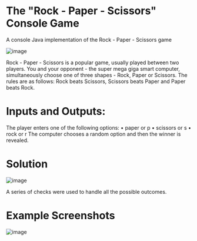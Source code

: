 # The "Rock - Paper - Scissors" Console Game
A console Java implementation of the Rock - Paper - Scissors game 

![image](https://github.com/Miryana-st/RockPaperScissorsConsoleGame/assets/136957171/ba438e10-6021-4967-8a3c-48d173f4fd5d)

Rock - Paper - Scissors is a popular game, usually played between two players. You and your opponent - the super mega giga smart computer, simultaneously choose one of three shapes - Rock, Paper or Scissors. The rules are as follows: Rock beats Scissors, Scissors beats Paper and Paper beats Rock. 


# Inputs and Outputs:
The player enters one of the following options:
• paper or p
• scissors or s
• rock or r
The computer chooses a random option and then the winner is revealed.

# Solution 

![image](https://github.com/Miryana-st/RockPaperScissorsConsoleGame/assets/136957171/5863c1f3-9679-4a33-96d9-fef267aa7962)

A series of checks were used to handle all the possible outcomes. 

# Example Screenshots

![image](https://github.com/Miryana-st/RockPaperScissorsConsoleGame/assets/136957171/680e62f7-8ee6-4a97-b8ff-049a7c84d224)


